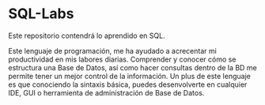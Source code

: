 # SQL-Labs
 Este repositorio contendrá lo aprendido en SQL.

 Este lenguaje de programación, me ha ayudado a acrecentar mi productividad en mis labores diarias.
 Comprender y conocer cómo se estructura una Base de Datos, así como hacer consultas dentro de la BD me permite tener un mejor control de la información.
 Un plus de este lenguaje es que conociendo la sintaxis básica, puedes desenvolverte en cualquier IDE, GUI o herramienta de administración de Base de Datos.
